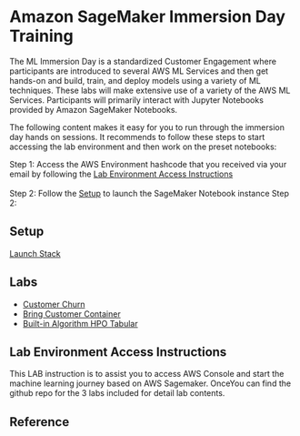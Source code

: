# Amazon SageMaker Immersion Day Training

The ML Immersion Day is a standardized Customer Engagement where participants are introduced to several AWS ML Services and then get hands-on and build, train, and deploy models using a variety of ML techniques. These labs will make extensive use of a variety of the AWS ML Services. Participants will primarily interact with Jupyter Notebooks provided by Amazon SageMaker Notebooks.

The following content makes it easy for you to run through the immersion day hands on sessions. It recommends to follow these steps to start accessing the lab environment and then work on the preset notebooks:

Step 1: Access the AWS Environment hashcode that you received via your email by following the [Lab Environment Access Instructions](#Lab-Environment-Access-Instructions)<br /><br />
Step 2: Follow the [Setup](#Setup) to launch the SageMaker Notebook instance
Step 2: 


## Setup

[Launch Stack](https://console.aws.amazon.com/cloudformation/home?region=ap-southeast-2#/stacks/new?stackName=SageMaker-Immersion-Day&templateURL=https://sagemaker-immersion-day-sep-2020.s3.amazonaws.com/cfn/sagemaker-immersion-day.yaml)

## Labs

* [Customer Churn](notebooks/customer_churn/xgboost_customer_churn.ipynb)
* [Bring Customer Container](notebooks/bring_customer_container/bring-custom-container.ipynb)
* [Built-in Algorithm HPO Tabular](notebooks/builtin_algorithm_hpo_tabular/SageMaker%20XGBoost%20HPO.ipynb)

## Lab Environment Access Instructions

This LAB instruction is to assist you to access AWS Console and start the machine learning journey based on AWS Sagemaker. OnceYou can find the github repo for the 3 labs included for detail lab contents.


## Reference
